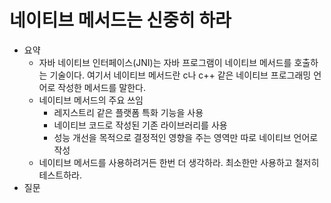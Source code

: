 # 네이티브 메서드는 신중히 하라

- 요약
  - 자바 네이티브 인터페이스(JNI)는 자바 프로그램이 네이티브 메서드를 호출하는 기술이다. 여기서 네이티브 메서드란 c나 c++ 같은 네이티브 프로그래밍 언어로 작성한 메서드를 말한다.
  - 네이티브 메서드의 주요 쓰임
    - 레지스트리 같은 플랫폼 특화 기능을 사용
    - 네이티브 코드로 작성된 기존 라이브러리를 사용
    - 성능 개선을 목적으로 결정적인 영향을 주는 영역만 따로 네이티브 언어로 작성
  - 네이티브 메서드를 사용하려거든 한번 더 생각하라. 최소한만 사용하고 철저히 테스트하라.
- 질문